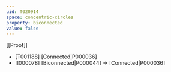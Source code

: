 ```yaml
---
uid: T020914
space: concentric-circles
property: biconnected
value: false
---
```

[[Proof]]

* [T001188] [Connected|P000036]
* [I000078] [Biconnected|P000044] => [Connected|P000036]

